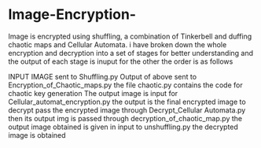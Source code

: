 # Image-Encryption-
Image is encrypted using shuffling, a combination of Tinkerbell and duffing chaotic maps and Cellular Automata.
i have broken down the whole encryption and decryption into a set of stages for better understanding and the output of each stage is inuput for the other
the order is as follows

INPUT IMAGE sent to Shuffling.py
Output of above sent to Encryption_of_Chaotic_maps.py
the file chaotic.py contains the code for chaotic key generation
The output image is input for Cellular_automat_encryption.py
the output is the final encrypted image
to decrypt 
pass the encrypted image through Decrypt_Cellular Automata.py
then its output img is passed through decryption_of_chaotic_map.py
the output image obtained is given in input to unshuffling.py
the decrypted image is obtained
